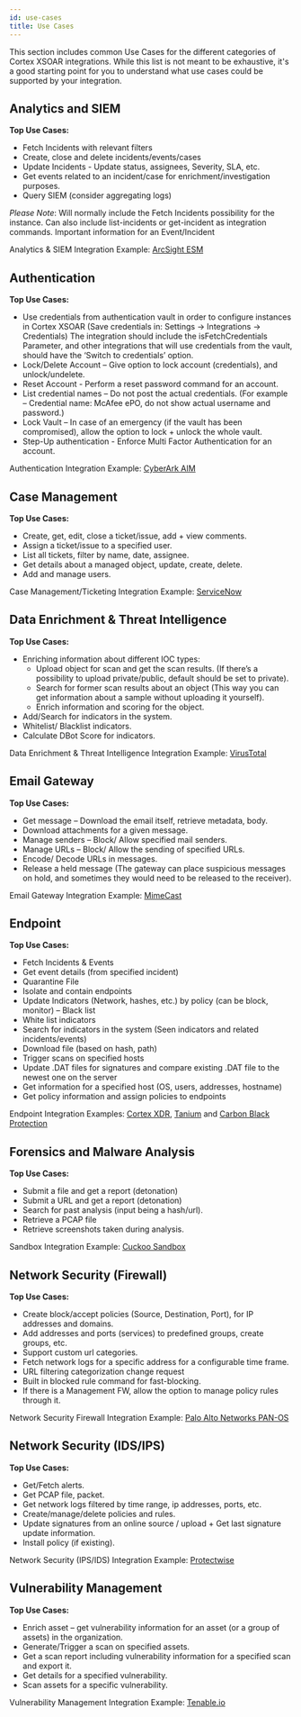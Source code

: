 ```yaml
---
id: use-cases
title: Use Cases
---
```


This section includes common Use Cases for the different categories of Cortex XSOAR integrations. While this list is not meant to be exhaustive, it's a good starting point for you to understand what use cases could be supported by your integration.

## Analytics and SIEM

**Top Use Cases:**
- Fetch Incidents with relevant filters
- Create, close and delete incidents/events/cases
- Update Incidents - Update status, assignees, Severity, SLA, etc.
- Get events related to an incident/case for enrichment/investigation purposes.
- Query SIEM (consider aggregating logs)

*Please Note*: Will normally include the Fetch Incidents possibility for the instance. Can also include list-incidents or get-incident as integration commands. Important information for an Event/Incident

Analytics & SIEM Integration Example: [ArcSight ESM](https://support.demisto.com/hc/en-us/articles/115003749113-ArcSight-ESM)

## Authentication

**Top Use Cases:**
- Use credentials from authentication vault in order to configure instances in Cortex XSOAR (Save credentials in: Settings -> Integrations -> Credentials)
The integration should include the isFetchCredentials Parameter, and other integrations that will use credentials from the vault, should have the ‘Switch to credentials’ option.
- Lock/Delete Account – Give option to lock account (credentials), and unlock/undelete.
- Reset Account - Perform a reset password command for an account.
- List credential names – Do not post the actual credentials. (For example – Credential name: McAfee ePO, do not show actual username and password.)
- Lock Vault – In case of an emergency (if the vault has been compromised), allow the option to lock + unlock the whole vault.
- Step-Up authentication - Enforce Multi Factor Authentication for an account.

Authentication Integration Example: [CyberArk AIM](https://support.demisto.com/hc/en-us/articles/360015595394-CyberArk-AIM)

## Case Management

**Top Use Cases:**
- Create, get, edit, close a ticket/issue, add + view comments.
- Assign a ticket/issue to a specified user.
- List all tickets, filter by name, date, assignee.
- Get details about a managed object, update, create, delete.
- Add and manage users.

Case Management/Ticketing Integration Example: [ServiceNow](https://support.demisto.com/hc/en-us/articles/360012776373-ServiceNow)

## Data Enrichment & Threat Intelligence

**Top Use Cases:**
- Enriching information about different IOC types:
  - Upload object for scan and get the scan results. (If there’s a possibility to upload private/public, default should be set to private).
  - Search for former scan results about an object (This way you can get information about a sample without uploading it yourself).
  - Enrich information and scoring for the object.
- Add/Search for indicators in the system.
- Whitelist/ Blacklist indicators.
- Calculate DBot Score for indicators.

Data Enrichment & Threat Intelligence Integration Example: [VirusTotal](https://support.demisto.com/hc/en-us/articles/360033643594-VirusTotal)

## Email Gateway

**Top Use Cases:**
- Get message – Download the email itself, retrieve metadata, body.
- Download attachments for a given message.
- Manage senders – Block/ Allow specified mail senders.
- Manage URLs – Block/ Allow the sending of specified URLs.
- Encode/ Decode URLs in messages.
- Release a held message (The gateway can place suspicious messages on hold, and sometimes they would need to be released to the receiver).

Email Gateway Integration Example: [MimeCast](https://support.demisto.com/hc/en-us/articles/115004684608-Mimecast)

## Endpoint

**Top Use Cases:**
- Fetch Incidents & Events
- Get event details (from specified incident)
- Quarantine File
- Isolate and contain endpoints
- Update Indicators (Network, hashes, etc.) by policy (can be block, monitor) – Black list
- White list indicators
- Search for indicators in the system (Seen indicators and related incidents/events)
- Download file (based on hash, path)
- Trigger scans on specified hosts
- Update .DAT files for signatures and compare existing .DAT file to the newest one on the server
- Get information for a specified host (OS, users, addresses, hostname)
- Get policy information and assign policies to endpoints

Endpoint Integration Examples: [Cortex XDR](https://support.demisto.com/hc/en-us/articles/360035216393-Palo-Alto-Networks-Cortex-XDR-Demisto-5-0-), [Tanium](https://support.demisto.com/hc/en-us/articles/360039455034-Tanium-v2) and [Carbon Black Protection](https://support.demisto.com/hc/en-us/articles/360022492334-Carbon-Black-Protection-v2)

## Forensics and Malware Analysis

**Top Use Cases:**
- Submit a file and get a report (detonation)
- Submit a URL and get a report (detonation)
- Search for past analysis (input being a hash/url).
- Retrieve a PCAP file
- Retrieve screenshots taken during analysis.

Sandbox Integration Example: [Cuckoo Sandbox](https://support.demisto.com/hc/en-us/articles/360012792253-Cuckoo-Sandbox)

## Network Security (Firewall)

**Top Use Cases:**
- Create block/accept policies (Source, Destination, Port), for IP addresses and domains.
- Add addresses and ports (services) to predefined groups, create groups, etc.
- Support custom url categories.
- Fetch network logs for a specific address for a configurable time frame.
- URL filtering categorization change request
- Built in blocked rule command for fast-blocking.
- If there is a Management FW, allow the option to manage policy rules through it.

Network Security Firewall Integration Example: [Palo Alto Networks PAN-OS](https://support.demisto.com/hc/en-us/articles/360014816634-Palo-Alto-Networks-PAN-OS)

## Network Security (IDS/IPS)

**Top Use Cases:**
- Get/Fetch alerts.
- Get PCAP file, packet.
- Get network logs filtered by time range, ip addresses, ports, etc.
- Create/manage/delete policies and rules.
- Update signatures from an online source / upload + Get last signature update information.
- Install policy (if existing).

Network Security (IPS/IDS) Integration Example: [Protectwise](https://support.demisto.com/hc/en-us/articles/115001256154-Protectwise)

## Vulnerability Management

**Top Use Cases:**
- Enrich asset – get vulnerability information for an asset (or a group of assets) in the organization.
- Generate/Trigger a scan on specified assets.
- Get a scan report including vulnerability information for a specified scan and export it.
- Get details for a specified vulnerability.
- Scan assets for a specific vulnerability.

Vulnerability Management Integration Example: [Tenable.io](https://support.demisto.com/hc/en-us/articles/360011971614-Tenable-io)
